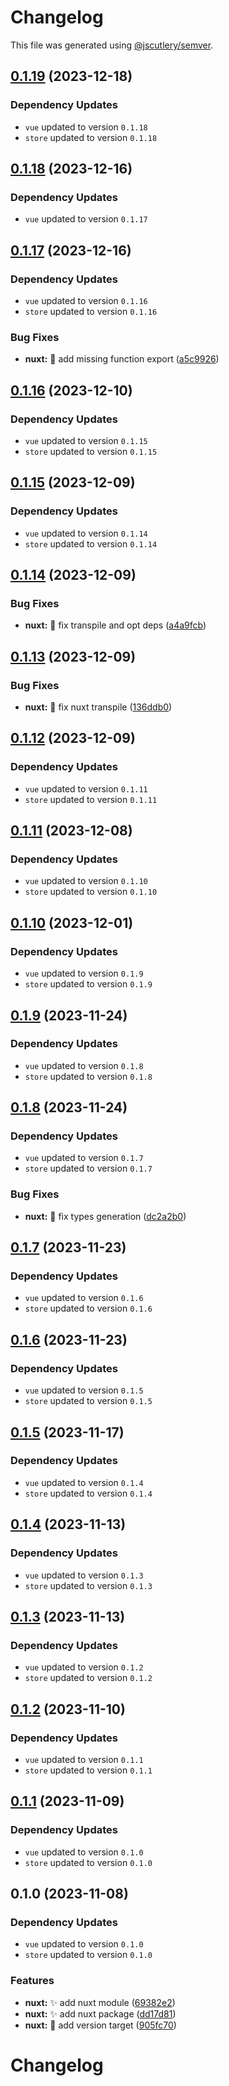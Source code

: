 # Changelog

This file was generated using [@jscutlery/semver](https://github.com/jscutlery/semver).

## [0.1.19](https://github.com/nabla-studio/quirks/compare/nuxt@0.1.18...nuxt@0.1.19) (2023-12-18)

### Dependency Updates

* `vue` updated to version `0.1.18`
* `store` updated to version `0.1.18`
## [0.1.18](https://github.com/nabla-studio/quirks/compare/nuxt@0.1.17...nuxt@0.1.18) (2023-12-16)

### Dependency Updates

* `vue` updated to version `0.1.17`
## [0.1.17](https://github.com/nabla-studio/quirks/compare/nuxt@0.1.16...nuxt@0.1.17) (2023-12-16)

### Dependency Updates

* `vue` updated to version `0.1.16`
* `store` updated to version `0.1.16`

### Bug Fixes

* **nuxt:** :bug: add missing function export ([a5c9926](https://github.com/nabla-studio/quirks/commit/a5c9926135f614f14f5e898776ae06853bfe1d93))

## [0.1.16](https://github.com/nabla-studio/quirks/compare/nuxt@0.1.15...nuxt@0.1.16) (2023-12-10)

### Dependency Updates

* `vue` updated to version `0.1.15`
* `store` updated to version `0.1.15`
## [0.1.15](https://github.com/nabla-studio/quirks/compare/nuxt@0.1.14...nuxt@0.1.15) (2023-12-09)

### Dependency Updates

* `vue` updated to version `0.1.14`
* `store` updated to version `0.1.14`
## [0.1.14](https://github.com/nabla-studio/quirks/compare/nuxt@0.1.13...nuxt@0.1.14) (2023-12-09)


### Bug Fixes

* **nuxt:** :bug: fix transpile and opt deps ([a4a9fcb](https://github.com/nabla-studio/quirks/commit/a4a9fcb353abba2ed4f79ae16fc3a09934fd3507))

## [0.1.13](https://github.com/nabla-studio/quirks/compare/nuxt@0.1.12...nuxt@0.1.13) (2023-12-09)


### Bug Fixes

* **nuxt:** :bug: fix nuxt transpile ([136ddb0](https://github.com/nabla-studio/quirks/commit/136ddb0bc2ffeee4cb9e75a98d38c9caebd08b7a))

## [0.1.12](https://github.com/nabla-studio/quirks/compare/nuxt@0.1.11...nuxt@0.1.12) (2023-12-09)

### Dependency Updates

* `vue` updated to version `0.1.11`
* `store` updated to version `0.1.11`
## [0.1.11](https://github.com/nabla-studio/quirks/compare/nuxt@0.1.10...nuxt@0.1.11) (2023-12-08)

### Dependency Updates

* `vue` updated to version `0.1.10`
* `store` updated to version `0.1.10`
## [0.1.10](https://github.com/nabla-studio/quirks/compare/nuxt@0.1.9...nuxt@0.1.10) (2023-12-01)

### Dependency Updates

* `vue` updated to version `0.1.9`
* `store` updated to version `0.1.9`
## [0.1.9](https://github.com/nabla-studio/quirks/compare/nuxt@0.1.8...nuxt@0.1.9) (2023-11-24)

### Dependency Updates

* `vue` updated to version `0.1.8`
* `store` updated to version `0.1.8`
## [0.1.8](https://github.com/nabla-studio/quirks/compare/nuxt@0.1.7...nuxt@0.1.8) (2023-11-24)

### Dependency Updates

* `vue` updated to version `0.1.7`
* `store` updated to version `0.1.7`

### Bug Fixes

* **nuxt:** :bug: fix types generation ([dc2a2b0](https://github.com/nabla-studio/quirks/commit/dc2a2b0ca3aa62cca8402ced427eec41a00355d7))

## [0.1.7](https://github.com/nabla-studio/quirks/compare/nuxt@0.1.6...nuxt@0.1.7) (2023-11-23)

### Dependency Updates

* `vue` updated to version `0.1.6`
* `store` updated to version `0.1.6`
## [0.1.6](https://github.com/nabla-studio/quirks/compare/nuxt@0.1.5...nuxt@0.1.6) (2023-11-23)

### Dependency Updates

* `vue` updated to version `0.1.5`
* `store` updated to version `0.1.5`
## [0.1.5](https://github.com/nabla-studio/quirks/compare/nuxt@0.1.4...nuxt@0.1.5) (2023-11-17)

### Dependency Updates

* `vue` updated to version `0.1.4`
* `store` updated to version `0.1.4`
## [0.1.4](https://github.com/nabla-studio/quirks/compare/nuxt@0.1.3...nuxt@0.1.4) (2023-11-13)

### Dependency Updates

* `vue` updated to version `0.1.3`
* `store` updated to version `0.1.3`
## [0.1.3](https://github.com/nabla-studio/quirks/compare/nuxt@0.1.2...nuxt@0.1.3) (2023-11-13)

### Dependency Updates

* `vue` updated to version `0.1.2`
* `store` updated to version `0.1.2`
## [0.1.2](https://github.com/nabla-studio/quirks/compare/nuxt@0.1.1...nuxt@0.1.2) (2023-11-10)

### Dependency Updates

* `vue` updated to version `0.1.1`
* `store` updated to version `0.1.1`
## [0.1.1](https://github.com/nabla-studio/quirks/compare/nuxt@0.1.0...nuxt@0.1.1) (2023-11-09)

### Dependency Updates

* `vue` updated to version `0.1.0`
* `store` updated to version `0.1.0`
## 0.1.0 (2023-11-08)

### Dependency Updates

* `vue` updated to version `0.1.0`
* `store` updated to version `0.1.0`

### Features

* **nuxt:** :sparkles: add nuxt module ([69382e2](https://github.com/nabla-studio/quirks/commit/69382e29007f912960975cd223fd41f4e98398b4))
* **nuxt:** :sparkles: add nuxt package ([dd17d81](https://github.com/nabla-studio/quirks/commit/dd17d816f7f8e080a902142bf65faae9795ed270))
* **nuxt:** :wrench: add version target ([905fc70](https://github.com/nabla-studio/quirks/commit/905fc70b36fdf35e2b91aac09a181bd34584d5e5))

# Changelog
